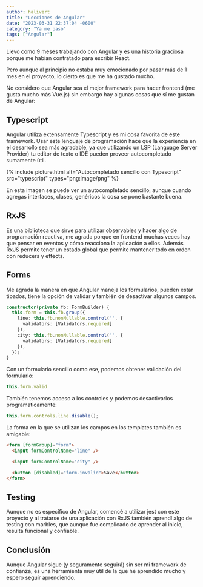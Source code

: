 ```yaml
---
author: halivert
title: "Lecciones de Angular"
date: "2023-03-31 22:37:04 -0600"
category: "Ya me pasó"
tags: ["Angular"]
---
```


Llevo como 9 meses trabajando con Angular y es una historia graciosa porque me
habían contratado para escribir React.

Pero aunque al principio no estaba muy emocionado por pasar más de 1 mes en el
proyecto, lo cierto es que me ha gustado mucho.

<!-- Seguir leyendo -->

No considero que Angular sea el mejor framework para hacer frontend (me gusta
mucho más Vue.js) sin embargo hay algunas cosas que sí me gustan de Angular:

## Typescript

Angular utiliza extensamente Typescript y es mi cosa favorita de este framework.
Usar este lenguaje de programación hace que la experiencia en el desarrollo sea
más agradable, ya que utilizando un LSP (Language Server Provider) tu editor de
texto o IDE pueden proveer autocompletado sumamente útil.

{%
  include picture.html
    alt="Autocompletado sencillo con Typescript"
    src="typescript"
    types="png:image/png"
%}

En esta imagen se puede ver un autocompletado sencillo, aunque cuando agregas
interfaces, clases, genéricos la cosa se pone bastante buena.

## RxJS

Es una biblioteca que sirve para utilizar observables y hacer algo de
programación reactiva, me agrada porque en frontend muchas veces hay que pensar
en eventos y cómo reacciona la aplicación a ellos. Además RxJS permite tener un
estado global que permite mantener todo en orden con reducers y effects.

## Forms

Me agrada la manera en que Angular maneja los formularios, pueden estar tipados,
tiene la opción de validar y también de desactivar algunos campos.

```ts
constructor(private fb: FormBuilder) {
  this.form = this.fb.group({
    line: this.fb.nonNullable.control('', {
      validators: [Validators.required]
    }),
    city: this.fb.nonNullable.control('', {
      validators: [Validators.required]
    }),
  });
}
```

Con un formulario sencillo como ese, podemos obtener validación del formulario:

```ts
this.form.valid
```

También tenemos acceso a los controles y podemos desactivarlos
programaticamente:

```ts
this.form.controls.line.disable();
```

La forma en la que se utilizan los campos en los templates también es amigable:

```html
<form [formGroup]="form">
  <input formControlName="line" />

  <input formControlName="city" />

  <button [disabled]="form.invalid">Save</button>
</form>
```

## Testing

Aunque no es específico de Angular, comencé a utilizar jest con este proyecto y
al tratarse de una aplicación con RxJS también aprendí algo de testing con
marbles, que aunque fue complicado de aprender al inicio, resulta funcional y
confiable.

## Conclusión

Aunque Angular sigue (y seguramente seguirá) sin ser mi framework de confianza,
es una herramienta muy útil de la que he aprendido mucho y espero seguir
aprendiendo.
